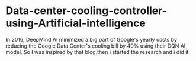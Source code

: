 # Data-center-cooling-controller-using-Artificial-intelligence
In 2016, DeepMind AI minimized a big part of Google's yearly costs by reducing the Google Data Center's cooling bill by 40% using their DQN AI model.  So I was inspired by that blog.then i started the research and i did it.
